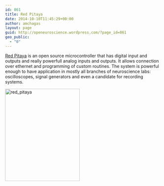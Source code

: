 ```yaml
---
id: 861
title: Red Pitaya
date: 2014-10-10T11:45:29+00:00
author: amchagas
layout: page
guid: http://openeuroscience.wordpress.com/?page_id=861
geo_public:
  - "0"
---
```

[Red Pitaya](http://redpitaya.com/?skip_intro=yes) is an open source microcontroller that has digital input and outputs and really powerfull analog inputs and outputs. It allows connection over ethernet and programming of custom routines. The system is powerful enough to have application in mostly all branches of neuroscience labs: oscilloscopes, signal generators and even a candidate for recording systems.

[<img class="aligncenter size-medium wp-image-862" src="https://i2.wp.com/openeuroscience.com/wp-content/uploads/2014/10/red_pitaya.png?resize=242%2C300" alt="red_pitaya" width="242" height="300" srcset="https://i2.wp.com/openeuroscience.com/wp-content/uploads/2014/10/red_pitaya.png?w=395 395w, https://i2.wp.com/openeuroscience.com/wp-content/uploads/2014/10/red_pitaya.png?resize=243%2C300 243w" sizes="(max-width: 242px) 100vw, 242px" data-recalc-dims="1" />](http://redpitaya.com/?skip_intro=yes)